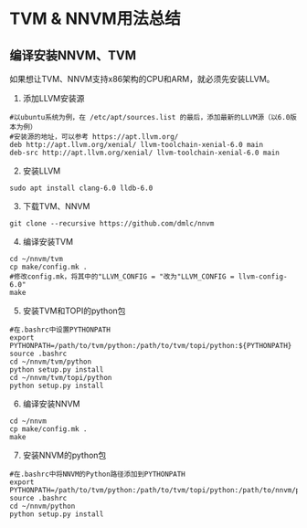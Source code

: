 # TVM & NNVM用法总结

## 编译安装NNVM、TVM
如果想让TVM、NNVM支持x86架构的CPU和ARM，就必须先安装LLVM。   
1. 添加LLVM安装源
```shell
#以ubuntu系统为例，在 /etc/apt/sources.list 的最后，添加最新的LLVM源（以6.0版本为例）
#安装源的地址，可以参考 https://apt.llvm.org/
deb http://apt.llvm.org/xenial/ llvm-toolchain-xenial-6.0 main
deb-src http://apt.llvm.org/xenial/ llvm-toolchain-xenial-6.0 main
```
2. 安装LLVM
```shell
sudo apt install clang-6.0 lldb-6.0
```
3. 下载TVM、NNVM
```shell
git clone --recursive https://github.com/dmlc/nnvm
```
4. 编译安装TVM
```shell
cd ~/nnvm/tvm
cp make/config.mk .
#修改config.mk，将其中的"LLVM_CONFIG = "改为"LLVM_CONFIG = llvm-config-6.0"
make
```
5. 安装TVM和TOPI的python包
```shell
#在.bashrc中设置PYTHONPATH
export PYTHONPATH=/path/to/tvm/python:/path/to/tvm/topi/python:${PYTHONPATH}
source .bashrc
cd ~/nnvm/tvm/python
python setup.py install
cd ~/nnvm/tvm/topi/python
python setup.py install
```
6. 编译安装NNVM
```shell
cd ~/nnvm
cp make/config.mk .
make
```
7. 安装NNVM的python包
```shell
#在.bashrc中将NNVM的Python路径添加到PYTHONPATH
export PYTHONPATH=/path/to/tvm/python:/path/to/tvm/topi/python:/path/to/nnvm/python:${PYTHONPATH}
source .bashrc
cd ~/nnvm/python
python setup.py install
```

